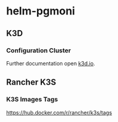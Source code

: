 # helm-pgmoni

## K3D 

### Configuration Cluster
Further documentation open [k3d.io](https://k3d.io/stable/usage/configfile/).


## Rancher K3S

### K3S Images Tags
https://hub.docker.com/r/rancher/k3s/tags